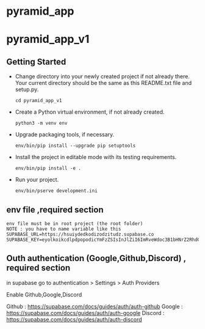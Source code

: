 # pyramid_app

pyramid_app_v1
==============

Getting Started
---------------

- Change directory into your newly created project if not already there. Your
  current directory should be the same as this README.txt file and setup.py.

    `cd pyramid_app_v1`

- Create a Python virtual environment, if not already created.

    `python3 -m venv env`

- Upgrade packaging tools, if necessary.

    `env/bin/pip install --upgrade pip setuptools`

- Install the project in editable mode with its testing requirements.

    `env/bin/pip install -e .`

- Run your project.

    `env/bin/pserve development.ini`

env file ,required section
---------------

    env file must be in root project (the root folder)
    NOTE : you have to name variable like this
    SUPABASE_URL=https://hsuiydedkodizodzitudz.supabase.co 
    SUPABASE_KEY=eyolkoikcdlpdpopodicYmFzZSIsInJlZiI6ImRveWdoc3B1bHNrZ2RhdGZ1bnpsIiwicm9sZSI6InNlcnZpY2Vfcm9sZSIsImlhdCI6MTY2NjYzNTgxMSwiZXhwIjoxOTgyMjExODExfQ.XkjQuYwARmv51JmnW6pB8eWQVBikPHAX2nOsU1jQ_8U
    
    
Outh authentication (Google,Github,Discord) , required section
---------------
in supabase go to authentication > Settings > Auth Providers 

Enable Github,Google,Discord

Github  : https://supabase.com/docs/guides/auth/auth-github
Google  : https://supabase.com/docs/guides/auth/auth-google
Discord : https://supabase.com/docs/guides/auth/auth-discord
